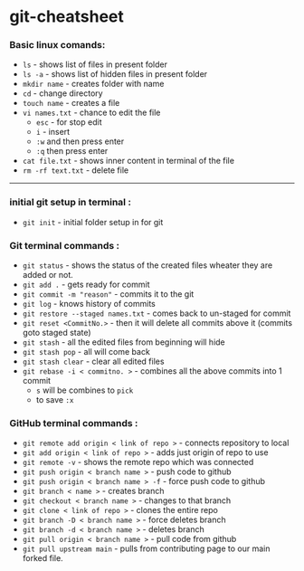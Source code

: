 # git-cheatsheet

### **Basic linux comands**:
* `ls` - shows list of files in present folder
* `ls -a` - shows list of hidden files in present folder
* `mkdir name` - creates folder with name
* `cd` - change directory
* `touch name` - creates a file
* `vi names.txt` - chance to edit the file 
  * `esc` - for stop edit 
  * `i` - insert
  * `:w` and then press enter
  * `:q` then press enter
* `cat file.txt` - shows inner content in terminal of the file
* `rm -rf text.txt` - delete file

___

### **initial git setup in terminal** :

* `git init`  -  initial folder setup in  for git

### **Git terminal commands** :
* `git status` - shows the status of the created files wheater they are added or not.
* `git add .` - gets ready for commit
* `git commit -m "reason"` - commits it to the git
* `git log` - knows history of commits
* `git restore --staged names.txt` - comes back to un-staged for commit
* `git reset <CommitNo.>` - then it will delete all commits above it (commits goto staged state)
* `git stash` - all the edited files from beginning will hide
* `git stash pop` - all will come back
* `git stash clear` - clear all edited files
* `git rebase -i < commitno. >` - combines all the above commits into 1 commit
  * `s` will be combines to `pick`
  * to save `:x`

### **GitHub terminal commands** :

* `git remote add origin < link of repo >` - connects repository to local
* `git add origin < link of repo >` - adds just origin of repo to use 
* `git remote -v` - shows the remote repo which was connected
* `git push origin < branch name >` - push code to github
* `git push origin < branch name > -f` - force push code to github
* `git branch < name >` - creates branch
* `git checkout < branch name >` - changes to that branch
* `git clone < link of repo >` - clones the entire repo
* `git branch -D < branch name >` - force deletes branch
* `git branch -d < branch name >` - deletes branch
* `git pull origin < branch name >` - pull code from github
* `git pull upstream main` - pulls from contributing page to our main forked file.
